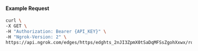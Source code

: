 <!-- Code generated for API Clients. DO NOT EDIT. -->

#### Example Request

```bash
curl \
-X GET \
-H "Authorization: Bearer {API_KEY}" \
-H "Ngrok-Version: 2" \
https://api.ngrok.com/edges/https/edghts_2nJI3ZpmX0tSaDqMFSsZgohXxwx/routes/edghtsrt_2nJI3ZkuaIkNPZHw8I4BDS8QWik/oauth
```
